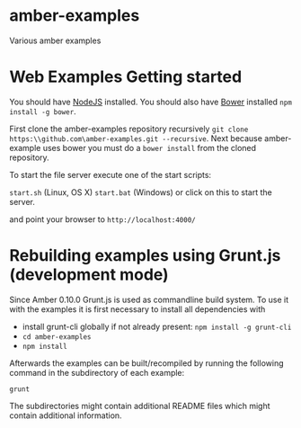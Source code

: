 amber-examples
==============

Various amber examples

Web Examples Getting started
===============

You should have [NodeJS](http://nodejs.org/) installed. You should also have [Bower](http://bower.io/) installed
`npm install -g bower`.

First clone the amber-examples repository recursively `git clone https:\\github.com\amber-examples.git --recursive`.
Next because amber-example uses bower you must do a `bower install` from the cloned repository.


To start the file server execute one of the start scripts:

`start.sh`  (Linux, OS X)
`start.bat` (Windows) or click on this to start the server.

and point your browser to `http://localhost:4000/`

Rebuilding examples using Grunt.js (development mode)
====================================================

Since Amber 0.10.0 Grunt.js is used as commandline build system.
To use it with the examples it is first necessary to install all dependencies with

* install grunt-cli globally if not already present: `npm install -g grunt-cli`
* `cd amber-examples`
* `npm install`

Afterwards the examples can be built/recompiled by running the following command in
the subdirectory of each example:

`grunt`

The subdirectories might contain additional README files which might contain additional information.
